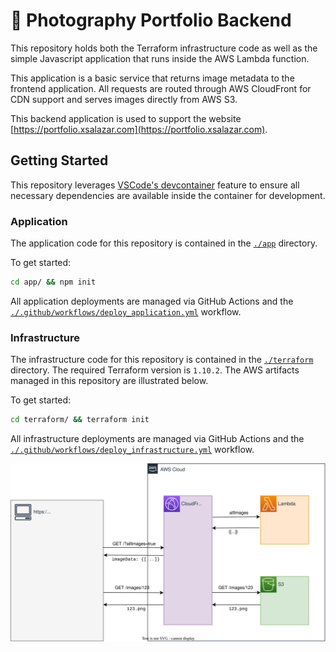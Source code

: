 # 📸 Photography Portfolio Backend

This repository holds both the Terraform infrastructure code as well as the simple Javascript application that runs inside the AWS Lambda function.

This application is a basic service that returns image metadata to the frontend application. All requests are routed through AWS CloudFront for CDN support and serves images directly from AWS S3.

This backend application is used to support the website [https://portfolio.xsalazar.com](https://portfolio.xsalazar.com).

## Getting Started

This repository leverages [VSCode's devcontainer](https://code.visualstudio.com/docs/remote/containers) feature to ensure all necessary dependencies are available inside the container for development.

### Application

The application code for this repository is contained in the [`./app`](./app) directory.

To get started:

```bash
cd app/ && npm init
```

All application deployments are managed via GitHub Actions and the [`./.github/workflows/deploy_application.yml`](./.github/workflows/deploy_application.yml) workflow.

### Infrastructure

The infrastructure code for this repository is contained in the [`./terraform`](./terraform) directory. The required Terraform version is `1.10.2`. The AWS artifacts managed in this repository are illustrated below.

To get started:

```bash
cd terraform/ && terraform init
```

All infrastructure deployments are managed via GitHub Actions and the [`./.github/workflows/deploy_infrastructure.yml`](./.github/workflows/deploy_infrastructure.yml) workflow.

![](./assets/architecture.svg)

